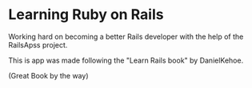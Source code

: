 Learning Ruby on Rails
==

Working hard on becoming a better Rails developer with the help of the RailsApss project.

This is app was made following the "Learn Rails book" by DanielKehoe.

(Great Book by the way)
